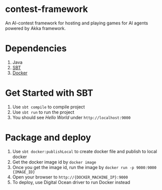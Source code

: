 # contest-framework

An AI-contest framework for hosting and playing games for AI agents powered by Akka framework.

# Dependencies

1. Java
2. [SBT](http://www.scala-sbt.org/)
3. [Docker](https://www.docker.com/)

# Get Started with SBT

1. Use `sbt compile` to compile project
2. Use `sbt run` to run the project
3. You should see *Hello World* under `http://localhost:9000`

# Package and deploy

1. Use `sbt docker:publishLocal` to create docker file and publish to local docker
2. Get the docker image id by `docker image`
3. Once you get the image id, run the image by `docker run -p 9000:9000 {IMAGE_ID}`
4. Open your browser to `http://{DOCKER_MACHINE_IP}:9000`
5. To deploy, use Digital Ocean driver to run Docker instead
